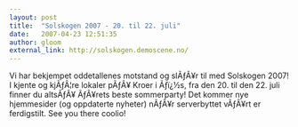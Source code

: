 ```yaml
---
layout: post
title:  "Solskogen 2007 - 20. til 22. juli"
date:   2007-04-23 12:51:35
author: gloom
external_link: http://solskogen.demoscene.no/
---
```

Vi har bekjempet oddetallenes motstand og slÃƒÂ¥r til med Solskogen
2007\! I kjente og kjÃƒÂ¦re lokaler pÃƒÂ¥ Kroer i Ãƒï¿½s, fra den 20.
til den 22. juli finner du altsÃƒÂ¥ ÃƒÂ¥rets beste sommerparty\! Det
kommer nye hjemmesider (og oppdaterte nyheter) nÃƒÂ¥r serverbyttet
vÃƒÂ¥rt er ferdigstilt. See you there coolio\!


